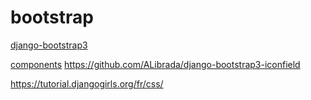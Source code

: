 bootstrap
=========

[django-bootstrap3](https://django-bootstrap3.readthedocs.io/en/latest/quickstart.html#example-template)

[components](https://getbootstrap.com/docs/3.3/components/)
https://github.com/ALibrada/django-bootstrap3-iconfield

https://tutorial.djangogirls.org/fr/css/
